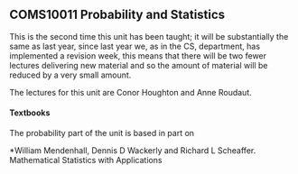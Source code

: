 
## COMS10011 Probability and Statistics

This is the second time this unit has been taught; it will be
substantially the same as last year, since last year we, as in the CS,
department, has implemented a revision week, this means that there
will be two fewer lectures delivering new material and so the amount
of material will be reduced by a very small amount.

The lectures for this unit are Conor Houghton and Anne Roudaut.

#### Textbooks

The probability part of the unit is based in part on

*William Mendenhall, Dennis D Wackerly and Richard L Scheaffer. Mathematical Statistics with Applications